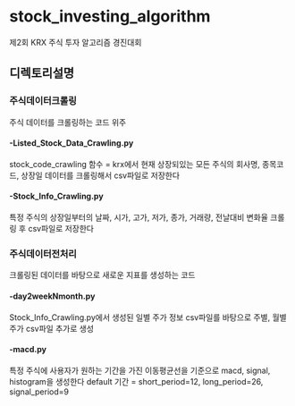 # stock_investing_algorithm
제2회 KRX 주식 투자 알고리즘 경진대회

## 디렉토리설명
### 주식데이터크롤링
주식 데이터를 크롤링하는 코드 위주
#### -Listed_Stock_Data_Crawling.py
stock_code_crawling 함수 = krx에서 현재 상장되있는 모든 주식의 회사명, 종목코드, 상장일 데이터를 크롤링해서 csv파일로 저장한다
#### -Stock_Info_Crawling.py
특정 주식의 상장일부터의 날짜, 시가, 고가, 저가, 종가, 거래량, 전날대비 변화율 크롤링 후 csv파일로 저장한다

### 주식데이터전처리
크롤링된 데이터를 바탕으로 새로운 지표를 생성하는 코드
#### -day2weekNmonth.py
Stock_Info_Crawling.py에서 생성된 일별 주가 정보 csv파일를 바탕으로 주별, 월별 주가 csv파일 추가로 생성
#### -macd.py
특정 주식에 사용자가 원하는 기간을 가진 이동평균선을 기준으로 macd, signal, histogram을 생성한다
default 기간 = short_period=12, long_period=26, signal_period=9
